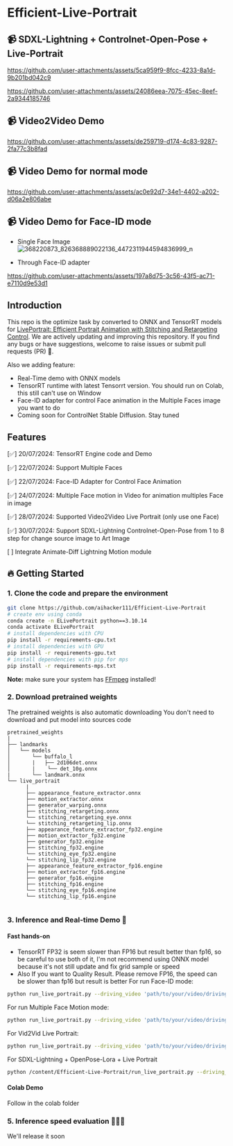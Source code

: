 # Efficient-Live-Portrait
## 📹 SDXL-Lightning + Controlnet-Open-Pose + Live-Portrait


https://github.com/user-attachments/assets/5ca959f9-8fcc-4233-8a1d-9b201bd042c9



https://github.com/user-attachments/assets/24086eea-7075-45ec-8eef-2a9344185746


## 📹 Video2Video Demo


https://github.com/user-attachments/assets/de259719-d174-4c83-9287-2fa77c3b8fad


## 📹 Video Demo for normal mode
 

https://github.com/user-attachments/assets/ac0e92d7-34e1-4402-a202-d06a2e806abe

## 📹 Video Demo for Face-ID mode
+ Single Face Image
  ![368220873_826368889022136_4472311944594836999_n](https://github.com/user-attachments/assets/25851766-a454-4f16-8d44-f63923cdabf2)

+ Through Face-ID adapter
   

https://github.com/user-attachments/assets/197a8d75-3c56-43f5-ac71-e7110d9e53d1


## Introduction
This repo is the optimize task by converted to ONNX and TensorRT models for [LivePortrait: Efficient Portrait Animation with Stitching and Retargeting Control](https://github.com/KwaiVGI/LivePortrait).
We are actively updating and improving this repository. If you find any bugs or have suggestions, welcome to raise issues or submit pull requests (PR) 💖.

Also we adding feature: 
+ Real-Time demo with ONNX models
+ TensorRT runtime with latest Tensorrt version. You should run on Colab, this still can't use on Window
+ Face-ID adapter for control Face animation in the Multiple Faces image you want to do
+ Coming soon for ControlNet Stable Diffusion. Stay tuned
## Features
[✅] 20/07/2024: TensorRT Engine code and Demo

[✅] 22/07/2024: Support Multiple Faces

[✅] 22/07/2024: Face-ID Adapter for Control Face Animation

[✅] 24/07/2024: Multiple Face motion in Video for animation multiples Face in image

[✅] 28/07/2024: Supported Video2Video Live Portrait (only use one Face)

[✅] 30/07/2024: Support SDXL-Lightning Controlnet-Open-Pose from 1 to 8 step for change source image to Art Image

[  ] Integrate Animate-Diff Lightning Motion module


## 🔥 Getting Started
### 1. Clone the code and prepare the environment
```bash
git clone https://github.com/aihacker111/Efficient-Live-Portrait
# create env using conda
conda create -n ELivePortrait python==3.10.14
conda activate ELivePortrait
# install dependencies with CPU
pip install -r requirements-cpu.txt
# install dependencies with GPU
pip install -r requirements-gpu.txt
# install dependencies with pip for mps
pip install -r requirements-mps.txt 
```

**Note:** make sure your system has [FFmpeg](https://ffmpeg.org/) installed!

### 2. Download pretrained weights

The pretrained weights is also automatic downloading
You don't need to download and put model into sources code
```text
pretrained_weights
|
├── landmarks
│   └── models
│       └── buffalo_l
│       |   ├── 2d106det.onnx
│       |    └── det_10g.onnx
|       └── landmark.onnx
└── live_portrait
      |
      ├── appearance_feature_extractor.onnx
      ├── motion_extractor.onnx
      ├── generator_warping.onnx
      ├── stitching_retargeting.onnx
      └── stitching_retargeting_eye.onnx
      └── stitching_retargeting_lip.onnx
      ├── appearance_feature_extractor_fp32.engine
      ├── motion_extractor_fp32.engine
      ├── generator_fp32.engine
      ├── stitching_fp32.engine
      └── stitching_eye_fp32.engine
      └── stitching_lip_fp32.engine
      ├── appearance_feature_extractor_fp16.engine
      ├── motion_extractor_fp16.engine
      ├── generator_fp16.engine
      ├── stitching_fp16.engine
      └── stitching_eye_fp16.engine
      └── stitching_lip_fp16.engine
      

```
### 3. Inference and Real-time Demo 🚀
#### Fast hands-on

+ TensorRT FP32 is seem slower than FP16 but result better than fp16, so be careful to use both of it, I'm not recommend using ONNX model because it's not still update and fix grid sample or speed
+ Also If you want to Quality Result. Please remove FP16, the speed can be slower than fp16 but result is better
For run Face-ID mode:
```bash
python run_live_portrait.py --driving_video 'path/to/your/video/driving/or/webcam/id' --source_image 'path/to/your/image/want/to/animation' -condition_image 'path/the/single/face/image/to/compute/face-id' --task ['image', 'video', 'webcam'] --run_time --half_precision --use_face_id 
```
For run Multiple Face Motion mode:
```bash
python run_live_portrait.py --driving_video 'path/to/your/video/driving/or/webcam/id' --source_image 'path/to/your/image/want/to/animation'  --task ['image', 'video', 'webcam'] --run_time --half_precision
```
For Vid2Vid Live Portrait:
```bash
python run_live_portrait.py --driving_video 'path/to/your/video/driving/or/webcam/id' --source_video 'path/to/your/video/want/to/animation'  --task ['image', 'video', 'webcam'] --run_time --half_precision
```
For SDXL-Lightning + OpenPose-Lora + Live Portrait
```bash
python /content/Efficient-Live-Portrait/run_live_portrait.py --driving_video 'path/to/your/video' --source_image 'path/to/your/image/want/to/animation'  --run_time --task image --use_diffusion --lcm_steps [1, 2, 4, 8] --prompt '1girl, offshoulder, light smile, shiny skin best quality, masterpiece, photorealistic'
```
#### Colab Demo
 Follow in the colab folder
### 5. Inference speed evaluation 🚀🚀🚀

We'll release it soon
